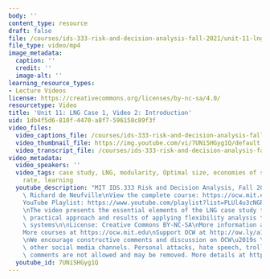 ```yaml
---
body: ''
content_type: resource
draft: false
file: /courses/ids-333-risk-and-decision-analysis-fall-2021/unit-11-lng-case-video-2_360p_16_9.mp4
file_type: video/mp4
image_metadata:
  caption: ''
  credit: ''
  image-alt: ''
learning_resource_types:
- Lecture Videos
license: https://creativecommons.org/licenses/by-nc-sa/4.0/
resourcetype: Video
title: 'Unit 11: LNG Case 1, Video 2: Introduction'
uid: 1db4f5d6-810f-4470-a8f7-596158c89f3f
video_files:
  video_captions_file: /courses/ids-333-risk-and-decision-analysis-fall-2021/1FlS_pEWtM4mjh-XGzsHrbQvt-iF98UAz_transcript.webvtt
  video_thumbnail_file: https://img.youtube.com/vi/7UNiSHGyg1Q/default.jpg
  video_transcript_file: /courses/ids-333-risk-and-decision-analysis-fall-2021/1FlS_pEWtM4mjh-XGzsHrbQvt-iF98UAz_transcript.pdf
video_metadata:
  video_speakers: ''
  video_tags: case study, LNG, modularity, Optimal size, economies of scale, discount
    rate, learning
  youtube_description: "MIT IDS.333 Risk and Decision Analysis, Fall 2021\nInstructor:\
    \ Richard de Neufville\nView the complete course: https://ocw.mit.edu/IDS-333F21\n\
    YouTube Playlist: https://www.youtube.com/playlist?list=PLUl4u3cNGP62jwhTqp8_1kwrkDkxZhpQC\n\
    \nThe video presents the essential elements of the LNG case study that illustrates\
    \ practical approach and results of applying flexibility analysis to engineering\
    \ systems\n\nLicense: Creative Commons BY-NC-SA\nMore information at https://ocw.mit.edu/terms\n\
    More courses at https://ocw.mit.edu\nSupport OCW at http://ow.ly/a1If50zVRlQ\n\
    \nWe encourage constructive comments and discussion on OCW\u2019s YouTube and\
    \ other social media channels. Personal attacks, hate speech, trolling, and inappropriate\
    \ comments are not allowed and may be removed. More details at https://ocw.mit.edu/comments."
  youtube_id: 7UNiSHGyg1Q
---
```

